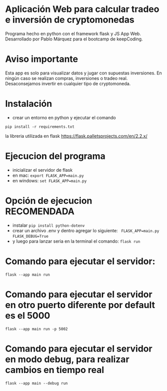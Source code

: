 # Aplicación Web para calcular tradeo e inversión de cryptomonedas

Programa hecho en python con el framework flask y JS App Web. Desarrollado por Pablo Márquez para el bootcamp de keepCoding.

# Aviso importante

Esta app es solo para visualizar datos y jugar con supuestas inversiones. En ningún caso se realizan compras, inversiones o tradeo real. Desaconsejamos invertir en cualquier tipo de cryptomoneda.


# Instalación
- crear un entorno en python y ejecutar el comando
```
pip install -r requirements.txt
```
la libreria utilizada en flask https://flask.palletsprojects.com/en/2.2.x/

# Ejecucion del programa
- inicializar el servidor de flask
- en mac: ```export FLASK_APP=main.py```
- en windows: ```set FLASK_APP=main.py```

# Opción de ejecucion RECOMENDADA
- instalar
  ```pip install python-dotenv```
- crear un archivo .env y dentro agregar lo siguiente:
``` FLASK_APP=main.py```
``` FLASK_DEBUG=True ```
- y luego para lanzar seria en la terminal el comando:
``` flask run ```


# Comando para ejecutar el servidor:
```flask --app main run```
# Comando para ejecutar el servidor en otro puerto diferente por default es el 5000
```flask --app main run -p 5002```
# Comando para ejecutar el servidor en modo debug, para realizar cambios en tiempo real
```flask --app main --debug run```